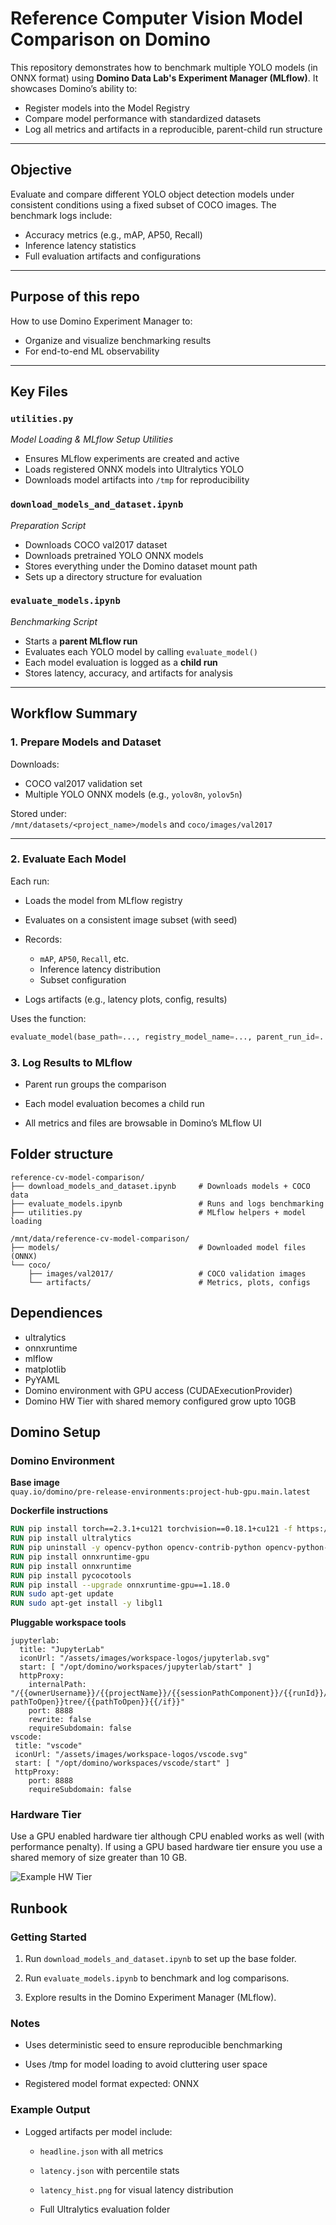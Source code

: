 # Reference Computer Vision Model Comparison on Domino

This repository demonstrates how to benchmark multiple YOLO models (in ONNX format) using **Domino Data Lab's Experiment Manager (MLflow)**. It showcases Domino’s ability to:

- Register models into the Model Registry
- Compare model performance with standardized datasets
- Log all metrics and artifacts in a reproducible, parent-child run structure

---

## Objective

Evaluate and compare different YOLO object detection models under consistent conditions using a fixed subset of COCO images. The benchmark logs include:

- Accuracy metrics (e.g., mAP, AP50, Recall)
- Inference latency statistics
- Full evaluation artifacts and configurations



---

## Purpose of this repo

How to use Domino Experiment Manager to:

- Organize and visualize benchmarking results
- For end-to-end ML observability

---


## Key Files

### `utilities.py`  
*Model Loading & MLflow Setup Utilities*

- Ensures MLflow experiments are created and active
- Loads registered ONNX models into Ultralytics YOLO
- Downloads model artifacts into `/tmp` for reproducibility

### `download_models_and_dataset.ipynb`  
*Preparation Script*

- Downloads COCO val2017 dataset
- Downloads pretrained YOLO ONNX models
- Stores everything under the Domino dataset mount path
- Sets up a directory structure for evaluation

### `evaluate_models.ipynb`  
*Benchmarking Script*

- Starts a **parent MLflow run**
- Evaluates each YOLO model by calling `evaluate_model()`
- Each model evaluation is logged as a **child run**
- Stores latency, accuracy, and artifacts for analysis

---

## Workflow Summary

### 1. Prepare Models and Dataset
Downloads:
- COCO val2017 validation set
- Multiple YOLO ONNX models (e.g., `yolov8n`, `yolov5n`)

Stored under:  
`/mnt/datasets/<project_name>/models` and `coco/images/val2017`

---

### 2. Evaluate Each Model

Each run:
- Loads the model from MLflow registry
- Evaluates on a consistent image subset (with seed)
- Records:
  - `mAP`, `AP50`, `Recall`, etc.
  - Inference latency distribution
  - Subset configuration
  
- Logs artifacts (e.g., latency plots, config, results)

Uses the function:
```python
evaluate_model(base_path=..., registry_model_name=..., parent_run_id=...)
```

### 3. Log Results to MLflow

- Parent run groups the comparison

- Each model evaluation becomes a child run

- All metrics and files are browsable in Domino’s MLflow UI


## Folder structure

```
reference-cv-model-comparison/
├── download_models_and_dataset.ipynb     # Downloads models + COCO data
├── evaluate_models.ipynb                 # Runs and logs benchmarking
├── utilities.py                          # MLflow helpers + model loading

/mnt/data/reference-cv-model-comparison/
├── models/                               # Downloaded model files (ONNX)
└── coco/
    ├── images/val2017/                   # COCO validation images
    └── artifacts/                        # Metrics, plots, configs
```


## Dependiences

- ultralytics
- onnxruntime
- mlflow
- matplotlib
- PyYAML
- Domino environment with GPU access (CUDAExecutionProvider)
- Domino HW Tier with shared memory configured grow upto 10GB

## Domino Setup

### Domino Environment

**Base image**  
`quay.io/domino/pre-release-environments:project-hub-gpu.main.latest`

**Dockerfile instructions** 

```Dockerfile
RUN pip install torch==2.3.1+cu121 torchvision==0.18.1+cu121 -f https://download.pytorch.org/whl/torch_stable.html
RUN pip install ultralytics
RUN pip uninstall -y opencv-python opencv-contrib-python opencv-python-headless
RUN pip install onnxruntime-gpu
RUN pip install onnxruntime
RUN pip install pycocotools
RUN pip install --upgrade onnxruntime-gpu==1.18.0 
RUN sudo apt-get update
RUN sudo apt-get install -y libgl1
```

**Pluggable workspace tools**
```
jupyterlab:
  title: "JupyterLab"
  iconUrl: "/assets/images/workspace-logos/jupyterlab.svg"
  start: [ "/opt/domino/workspaces/jupyterlab/start" ]
  httpProxy:
    internalPath: "/{{ownerUsername}}/{{projectName}}/{{sessionPathComponent}}/{{runId}}/{{#if pathToOpen}}tree/{{pathToOpen}}{{/if}}"
    port: 8888
    rewrite: false
    requireSubdomain: false
vscode:
 title: "vscode"
 iconUrl: "/assets/images/workspace-logos/vscode.svg"
 start: [ "/opt/domino/workspaces/vscode/start" ]
 httpProxy:
    port: 8888
    requireSubdomain: false
```

### Hardware Tier

Use a GPU enabled hardware tier although CPU enabled works as well (with performance penalty). If using a GPU
based hardware tier ensure you use a shared memory of size greater than 10 GB.

![Example HW Tier](images/hw_tier.png)


## Runbook

### Getting Started

1. Run `download_models_and_dataset.ipynb` to set up the base folder.

2. Run `evaluate_models.ipynb` to benchmark and log comparisons.

3. Explore results in the Domino Experiment Manager (MLflow).


### Notes

- Uses deterministic seed to ensure reproducible benchmarking

- Uses /tmp for model loading to avoid cluttering user space

- Registered model format expected: ONNX

### Example Output

- Logged artifacts per model include:

  - `headline.json` with all metrics

  - `latency.json` with percentile stats

  - `latency_hist.png` for visual latency distribution

  - Full Ultralytics evaluation folder